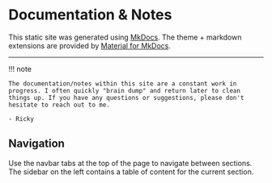 # Documentation & Notes

This static site was generated using [MkDocs](https://www.mkdocs.org). The theme + markdown extensions are provided by [Material for MkDocs](https://squidfunk.github.io/mkdocs-material/).

---

!!! note

    The documentation/notes within this site are a constant work in progress. I often quickly "brain dump" and return later to clean things up. If you have any questions or suggestions, please don't hesitate to reach out to me. 

    - Ricky

## Navigation

Use the navbar tabs at the top of the page to navigate between sections. The sidebar on the left contains a table of content for the current section.
